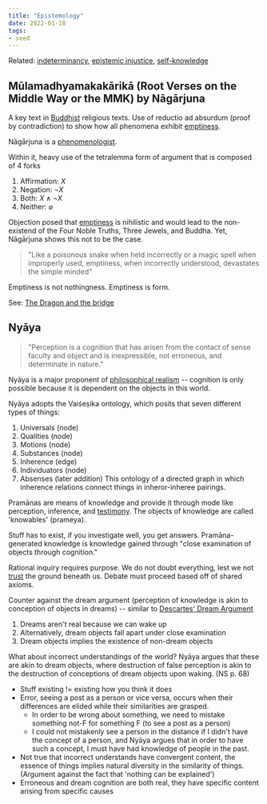 ```yaml
---
title: "Epistemology"
date: 2022-01-18
tags:
- seed
---
```


Related: [indeterminancy](thoughts/indeterminant.md), [epistemic injustice](thoughts/epistemic%20injustice.md), [self-knowledge](thoughts/self-knowledge.md)

## Mūlamadhyamakakārikā (Root Verses on the Middle Way or the MMK) by Nāgārjuna

A key text in [Buddhist](thoughts/Buddhism.md) religious texts. Use of reductio ad absurdum (proof by contradiction) to show how all phenomena exhibit [emptiness](thoughts/emptiness.md).

Nāgārjuna is a [phenomenologist](thoughts/phenomenology.md).

Within it, heavy use of the tetralemma form of argument that is composed of 4 forks
1. Affirmation: $X$
2. Negation: $\lnot X$
3. Both: $X \land \lnot X$
4. Neither: $\varnothing$

Objection posed that [emptiness](thoughts/emptiness.md) is nihilistic and would lead to the non-existend of the Four Noble Truths, Three Jewels, and Buddha. Yet, Nāgārjuna shows this not to be the case.

> "Like a poisonous snake when held incorrectly or a magic spell when improperly used, emptiness, when incorrectly understood, devastates the simple minded"

Emptiness is not nothingness. Emptiness is form.

See: [The Dragon and the bridge](thoughts/The%20Dragon%20and%20the%20bridge.md)

## Nyāya
> "Perception is a cognition that has arisen from the contact of sense faculty and object and is inexpressible, not erroneous, and determinate in nature."

Nyāya is a major proponent of [philosophical realism](thoughts/philosophical%20realism.md) -- cognition is only possible because it is dependent on the objects in this world.

Nyāya adopts the Vaiśeṣika ontology, which posits that seven different types of things:
1. Universals (node)
2. Qualities (node)
3. Motions (node)
4. Substances (node)
5. Inherence (edge)
6. Individuators (node)
7. Absenses (later addition)
This ontology of a directed graph in which inherence relations connect things in inheror-inheree pairings.

Pramānas are means of knowledge and provide it through mode like perception, inference, and [testimony](thoughts/testimony.md). The objects of knowledge are called 'knowables' (prameya).

Stuff has to exist, if you investigate well, you get answers. Pramāna-generated knowledge is knowledge gained through "close examination of objects through cognition."

Rational inquiry requires purpose. We do not doubt everything, lest we not [trust](thoughts/trust.md) the ground beneath us. Debate must proceed based off of shared axioms.

Counter against the dream argument (perception of knowledge is akin to conception of objects in dreams) -- similar to [Descartes' Dream Argument](thoughts/Descartes'%20Meditations.md)
1. Dreams aren't real because we can wake up
2. Alternatively, dream objects fall apart under close examination
3. Dream objects implies the existence of non-dream objects

What about incorrect understandings of the world? Nyāya argues that these are akin to dream objects, where destruction of false perception is akin to the destruction of conceptions of dream objects upon waking. (NS p. 68)
- Stuff existing != existing how you think it does
- Error, seeing a post as a person or vice versa, occurs when their differences are elided while their similarities are grasped.
	- In order to be wrong about something, we need to mistake something not-F for something F (to see a post as a person)
	- I could not mistakenly see a person in the distance if I didn't have the concept of a person, and Nyāya argues that in order to have such a concept, I must have had knowledge of people in the past.
- Not true that incorrect understands have convergent content, the essence of things implies natural diversity in the similarity of things. (Argument against the fact that 'nothing can be explained')
- Erroneous and dream cognition are both real, they have specific content arising from specific causes
